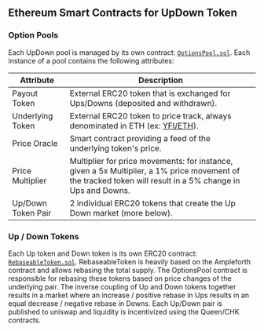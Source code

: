 ## Ethereum Smart Contracts for UpDown Token

### Option Pools
Each UpDown pool is managed by its own contract: [`OptionsPool.sol`](./packages/updown-contracts/contracts/OptionsPool.sol). Each instance of a pool contains the following attributes:

| Attribute | Description |
|---|---|
| Payout Token | External ERC20 token that is exchanged for Ups/Downs (deposited and withdrawn). |
| Underlying Token | External ERC20 token to price track, always denominated in ETH (ex: [YFI/ETH](https://info.uniswap.org/pair/0x2fdbadf3c4d5a8666bc06645b8358ab803996e28)). |
| Price Oracle | Smart contract providing a feed of the underlying token's price. |
| Price Multiplier |  Multiplier for price movements: for instance, given a 5x Multiplier, a 1% price movement of the tracked token will result in a 5% change in Ups and Downs. |
| Up/Down Token Pair | 2 individual ERC20 tokens that create the Up Down market (more below). |

### Up / Down Tokens
Each Up token and Down token is its own ERC20 contract: [`RebaseableToken.sol`](./packages/updown-contracts/contracts/RebaseableToken.sol). RebaseableToken is heavily based on the Ampleforth contract and allows rebasing the total supply. The OptionsPool contract is responsible for rebasing these tokens based on price changes of the underlying pair. The inverse coupling of Up and Down tokens together results in a market where an increase / positive rebase in Ups results in an equal decrease / negative rebase in Downs. Each Up/Down pair is published to uniswap and liquidity is incentivized using the Queen/CHK contracts. 

